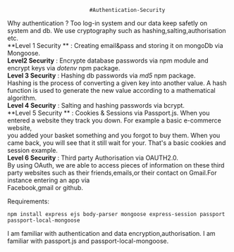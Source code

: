                               #Authentication-Security
Why authentication ?
Too log-in system and our data keep safetly on system and db. We use cryptography such as hashing,salting,authorisation etc.  
**Level 1 Security ** : Creating email&pass and storing it on mongoDb via Mongoose.  
**Level2 Security** : Encrypte database passwords via npm module and encrypt keys via *dotenv* npm package.  
**Level 3 Security** : Hashing db passwords via *md5* npm package.  
  Hashing is the process of converting a given key into another value. A hash function is used to generate the new value according to a mathematical algorithm.  
**Level 4 Security** : Salting and hashing passwords via bcrypt.  
**Level 5 Security ** : Cookies & Sessions via Passport.js. When you entered a website they track you down. For example a basic e-commerce website,  
you added your basket something and you forgot to buy them. When you came back, you will see that it still wait for your. That's a basic cookies and session example.  
**Level 6 Security** : Third party Authorisation via OAUTH2.0.  
By using OAuth, we are able to access pieces of information on these third party websites such as their friends,emails,or their contact on Gmail.For instance entering an app via   
Facebook,gmail or github.  
  
Requirements:   
```
npm install express ejs body-parser mongoose express-session passport passport-local-mongoose  
```

I am familiar with authentication and data encryption,authorisation. I am familiar with passport.js and passport-local-mongoose.  
